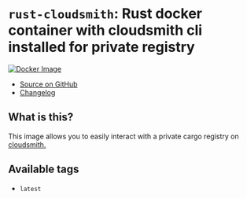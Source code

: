 # `rust-cloudsmith`: Rust docker container with cloudsmith cli installed for private registry

[![Docker Image](https://hub.docker.com/repository/docker/eschudt/rust-cloudsmith)](https://hub.docker.com/repository/docker/eschudt/rust-cloudsmith/)

- [Source on GitHub](https://github.com/eschudt/rust-cloudsmith)
- [Changelog](https://github.com/eschudt/rust-cloudsmith/CHANGELOG.md)

## What is this?

This image allows you to easily interact with a private cargo registry on [cloudsmith.](https://cloudsmith.com/cargo-registry/)


## Available tags

- `latest`